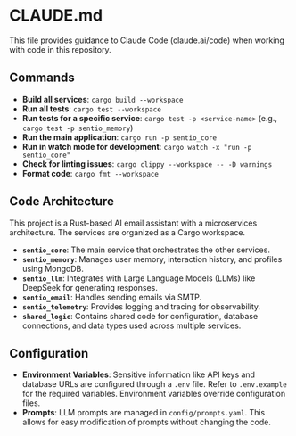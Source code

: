 # CLAUDE.md

This file provides guidance to Claude Code (claude.ai/code) when working with code in this repository.

## Commands

- **Build all services**: `cargo build --workspace`
- **Run all tests**: `cargo test --workspace`
- **Run tests for a specific service**: `cargo test -p <service-name>` (e.g., `cargo test -p sentio_memory`)
- **Run the main application**: `cargo run -p sentio_core`
- **Run in watch mode for development**: `cargo watch -x "run -p sentio_core"`
- **Check for linting issues**: `cargo clippy --workspace -- -D warnings`
- **Format code**: `cargo fmt --workspace`

## Code Architecture

This project is a Rust-based AI email assistant with a microservices architecture. The services are organized as a Cargo workspace.

- **`sentio_core`**: The main service that orchestrates the other services.
- **`sentio_memory`**: Manages user memory, interaction history, and profiles using MongoDB.
- **`sentio_llm`**: Integrates with Large Language Models (LLMs) like DeepSeek for generating responses.
- **`sentio_email`**: Handles sending emails via SMTP.
- **`sentio_telemetry`**: Provides logging and tracing for observability.
- **`shared_logic`**: Contains shared code for configuration, database connections, and data types used across multiple services.

## Configuration

- **Environment Variables**: Sensitive information like API keys and database URLs are configured through a `.env` file. Refer to `.env.example` for the required variables. Environment variables override configuration files.
- **Prompts**: LLM prompts are managed in `config/prompts.yaml`. This allows for easy modification of prompts without changing the code.
